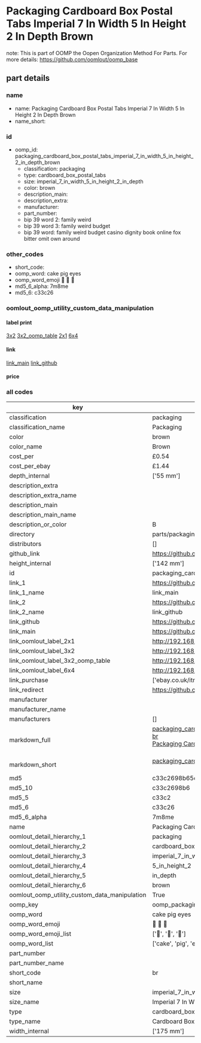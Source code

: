 # Packaging Cardboard Box Postal Tabs Imperial 7 In Width 5 In Height 2 In Depth Brown  

note: This is part of OOMP the Oopen Organization Method For Parts. For more details: https://github.com/oomlout/oomp_base

##  part details
  







### name
* name: Packaging Cardboard Box Postal Tabs Imperial 7 In Width 5 In Height 2 In Depth Brown
* name_short: 
### id
* oomp_id: packaging_cardboard_box_postal_tabs_imperial_7_in_width_5_in_height_2_in_depth_brown
  * classification: packaging
  * type: cardboard_box_postal_tabs
  * size: imperial_7_in_width_5_in_height_2_in_depth
  * color: brown
  * description_main: 
  * description_extra: 
  * manufacturer: 
  * part_number: 
  * bip 39 word 2: family weird
  * bip 39 word 3: family weird budget
  * bip 39 word: family weird budget casino dignity book online fox bitter omit own around

### other_codes
* short_code: 
* oomp_word: cake pig eyes
* oomp_word_emoji :cake: :pig: :eyes:
* md5_6_alpha: 7m8me
* md5_6: c33c26






### oomlout_oomp_utility_custom_data_manipulation
#### label print
[3x2](http://192.168.1.245:1112/?label=oomp%207m8me)
[3x2_oomp_table](http://192.168.1.108:1112/?label=oomp%207m8me)
[2x1](http://192.168.1.242:1112/?label=oomp%207m8me)
[6x4](http://192.168.1.55:1112/?label=oomp%207m8me)    

#### link

[link_main](https://github.com/oomlout/oomlout_oomp_version_1_messy/tree/main/parts/packaging_cardboard_box_postal_tabs_imperial_7_in_width_5_in_height_2_in_depth_brown) [link_github](https://github.com/oomlout/oomlout_oomp_version_1_messy/tree/main/parts/packaging_cardboard_box_postal_tabs_imperial_7_in_width_5_in_height_2_in_depth_brown)                             

#### price







### all codes 
| key | value |  
| --- | --- |  
| classification | packaging |  
| classification_name | Packaging |  
| color | brown |  
| color_name | Brown |  
| cost_per | £0.54 |  
| cost_per_ebay | £1.44 |  
| depth_internal | ['55 mm'] |  
| description_extra |  |  
| description_extra_name |  |  
| description_main |  |  
| description_main_name |  |  
| description_or_color | B  |  
| directory | parts/packaging_cardboard_box_postal_tabs_imperial_7_in_width_5_in_height_2_in_depth_brown |  
| distributors | [] |  
| github_link | https://github.com/oomlout/oomlout_oomp_part_src/tree/main/parts/packaging_cardboard_box_postal_tabs_imperial_7_in_width_5_in_height_2_in_depth_brown |  
| height_internal | ['142 mm'] |  
| id | packaging_cardboard_box_postal_tabs_imperial_7_in_width_5_in_height_2_in_depth_brown |  
| link_1 | https://github.com/oomlout/oomlout_oomp_version_1_messy/tree/main/parts/packaging_cardboard_box_postal_tabs_imperial_7_in_width_5_in_height_2_in_depth_brown |  
| link_1_name | link_main |  
| link_2 | https://github.com/oomlout/oomlout_oomp_version_1_messy/tree/main/parts/packaging_cardboard_box_postal_tabs_imperial_7_in_width_5_in_height_2_in_depth_brown |  
| link_2_name | link_github |  
| link_github | https://github.com/oomlout/oomlout_oomp_version_1_messy/tree/main/parts/packaging_cardboard_box_postal_tabs_imperial_7_in_width_5_in_height_2_in_depth_brown |  
| link_main | https://github.com/oomlout/oomlout_oomp_version_1_messy/tree/main/parts/packaging_cardboard_box_postal_tabs_imperial_7_in_width_5_in_height_2_in_depth_brown |  
| link_oomlout_label_2x1 | http://192.168.1.242:1112/?label=oomp%207m8me |  
| link_oomlout_label_3x2 | http://192.168.1.245:1112/?label=oomp%207m8me |  
| link_oomlout_label_3x2_oomp_table | http://192.168.1.108:1112/?label=oomp%207m8me |  
| link_oomlout_label_6x4 | http://192.168.1.55:1112/?label=oomp%207m8me |  
| link_purchase | ['ebay.co.uk/itm/233048701153?var=532550738565', 'https://www.tinyboxcompany.co.uk/1-piece-a6-mailing-gift-box-kraft-natural-fmkra6'] |  
| link_redirect | https://github.com/oomlout/oomlout_oomp_version_1_messy/tree/main/parts/packaging_cardboard_box_postal_tabs_imperial_7_in_width_5_in_height_2_in_depth_brown |  
| manufacturer |  |  
| manufacturer_name |  |  
| manufacturers | [] |  
| markdown_full | [packaging_cardboard_box_postal_tabs_imperial_7_in_width_5_in_height_2_in_depth_brown](none)<br>[br](none)<br>[Packaging Cardboard Box Postal Tabs Imperial 7 In Width 5 In Height 2 In Depth Brown](none)<br><br> |  
| markdown_short | [packaging_cardboard_box_postal_tabs_imperial_7_in_width_5_in_height_2_in_depth_brown](none)<br><br> |  
| md5 | c33c2698b65c535c661f02363b3e4a94 |  
| md5_10 | c33c2698b6 |  
| md5_5 | c33c2 |  
| md5_6 | c33c26 |  
| md5_6_alpha | 7m8me |  
| name | Packaging Cardboard Box Postal Tabs Imperial 7 In Width 5 In Height 2 In Depth Brown |  
| oomlout_detail_hierarchy_1 | packaging |  
| oomlout_detail_hierarchy_2 | cardboard_box_postal_tabs |  
| oomlout_detail_hierarchy_3 | imperial_7_in_width |  
| oomlout_detail_hierarchy_4 | 5_in_height_2 |  
| oomlout_detail_hierarchy_5 | in_depth |  
| oomlout_detail_hierarchy_6 | brown |  
| oomlout_oomp_utility_custom_data_manipulation | True |  
| oomp_key | oomp_packaging_cardboard_box_postal_tabs_imperial_7_in_width_5_in_height_2_in_depth_brown |  
| oomp_word | cake pig eyes |  
| oomp_word_emoji | :cake: :pig: :eyes: |  
| oomp_word_emoji_list | [':cake:', ':pig:', ':eyes:'] |  
| oomp_word_list | ['cake', 'pig', 'eyes'] |  
| part_number |  |  
| part_number_name |  |  
| short_code | br |  
| short_name |  |  
| size | imperial_7_in_width_5_in_height_2_in_depth |  
| size_name | Imperial 7 In Width 5 In Height 2 In Depth |  
| type | cardboard_box_postal_tabs |  
| type_name | Cardboard Box Postal Tabs |  
| width_internal | ['175 mm'] |  
